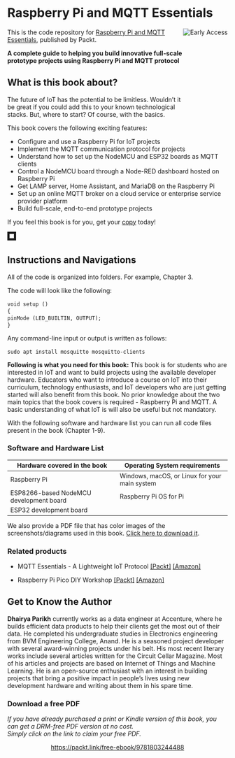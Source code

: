 


# Raspberry Pi and MQTT Essentials

<a href="https://www.packtpub.com/iot-hardware/raspberry-pi-and-mqtt-essentials?utm_source=github&utm_medium=repository&utm_campaign=9781803244488"><img src="https://static.packt-cdn.com/products/9781803244488/cover/smaller" alt="Early Access" height="256px" align="right"></a>

This is the code repository for [Raspberry Pi and MQTT Essentials](https://www.packtpub.com/iot-hardware/raspberry-pi-and-mqtt-essentials?utm_source=github&utm_medium=repository&utm_campaign=9781803244488), published by Packt.

**A complete guide to helping you build innovative full-scale prototype projects using Raspberry Pi and MQTT protocol**

## What is this book about?
The future of IoT has the potential to be limitless. Wouldn’t it be great if you could add this to your known technological stacks. But, where to start? Of course, with the basics. 

This book covers the following exciting features:
* Configure and use a Raspberry Pi for IoT projects
* Implement the MQTT communication protocol for projects
* Understand how to set up the NodeMCU and ESP32 boards as MQTT clients
* Control a NodeMCU board through a Node-RED dashboard hosted on Raspberry Pi
* Get LAMP server, Home Assistant, and MariaDB on the Raspberry Pi
* Set up an online MQTT broker on a cloud service or enterprise service provider platform
* Build full-scale, end-to-end prototype projects

If you feel this book is for you, get your [copy](https://www.amazon.com/dp/1803244488) today!

<a href="https://www.packtpub.com/?utm_source=github&utm_medium=banner&utm_campaign=GitHubBanner"><img src="https://raw.githubusercontent.com/PacktPublishing/GitHub/master/GitHub.png" 
alt="https://www.packtpub.com/" border="5" /></a>

## Instructions and Navigations
All of the code is organized into folders. For example, Chapter 3.

The code will look like the following:
```
void setup ()
{
pinMode (LED_BUILTIN, OUTPUT);
}
```

Any command-line input or output is written as follows:
```
sudo apt install mosquitto mosquitto-clients
```

**Following is what you need for this book:**
This book is for students who are interested in IoT and want to build projects using the available developer hardware. Educators who want to introduce a course on IoT into their curriculum, technology enthusiasts, and IoT developers who are just getting started will also benefit from this book. No prior knowledge about the two main topics that the book covers is required - Raspberry Pi and MQTT. A basic understanding of what IoT is will also be useful but not mandatory.

With the following software and hardware list you can run all code files present in the book (Chapter 1-9).
### Software and Hardware List
|   Hardware covered in the book | Operating System requirements |
| ------------------------------------ | ----------------------------------- |
|   Raspberry Pi | Windows, macOS, or Linux for your main system |
|   ESP8266-based NodeMCU development board | Raspberry Pi OS for Pi |
|   ESP32 development board |  |

We also provide a PDF file that has color images of the screenshots/diagrams used in this book. [Click here to download it](https://packt.link/860jg).

### Related products
* MQTT Essentials - A Lightweight IoT Protocol [[Packt]](https://www.packtpub.com/product/mqtt-essentials-a-lightweight-iot-protocol/9781787287815?utm_source=github&utm_medium=repository&utm_campaign=9781787287815) [[Amazon]](https://www.amazon.com/dp/1787287815)

* Raspberry Pi Pico DIY Workshop [[Packt]](https://www.packtpub.com/product/raspberry-pi-pico-diy-workshop/9781801814812?utm_source=github&utm_medium=repository&utm_campaign=9781801814812) [[Amazon]](https://www.amazon.com/dp/1801814813)

## Get to Know the Author
**Dhairya Parikh**
currently works as a data engineer at Accenture, where he builds efficient data products to help their clients get the most out of their data. He completed his undergraduate studies in Electronics engineering from BVM Engineering College, Anand. He is a seasoned project developer with several award-winning projects under his belt. His most recent literary works include several articles written for the Circuit Cellar Magazine. Most of his articles and projects are based on Internet of Things and Machine Learning. He is an open-source enthusiast with an interest in building projects that bring a positive impact in people’s lives using new development hardware and writing about them in his spare time.
### Download a free PDF

 <i>If you have already purchased a print or Kindle version of this book, you can get a DRM-free PDF version at no cost.<br>Simply click on the link to claim your free PDF.</i>
<p align="center"> <a href="https://packt.link/free-ebook/9781803244488">https://packt.link/free-ebook/9781803244488 </a> </p>